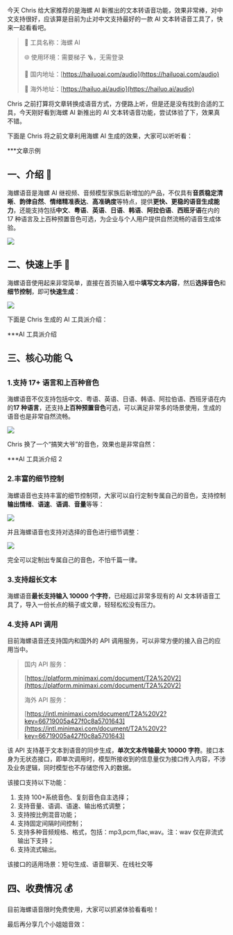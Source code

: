 今天 Chris 给大家推荐的是海螺 AI 新推出的文本转语音功能，效果非常棒，对中文支持很好，应该算是目前为止对中文支持最好的一款 AI 文本转语音工具了，快来一起看看吧。

> 🌟 工具名称：海螺 AI
>
> 🌐 使用环境：需要梯子 🪜，无需登录
>
> 🔗 国内地址：[https://hailuoai.com/audio](https://hailuoai.com/audio)
>
> 🔗 海外地址：[https://hailuo.ai/audio](https://hailuo.ai/audio)

Chris 之前打算将文章转换成语音方式，方便路上听，但是还是没有找到合适的工具，今天刚好看到海螺 AI 新推出的 AI 文本转语音功能，尝试体验了下，效果真不错。

下面是 Chris 将之前文章利用海螺 AI 生成的效果，大家可以听听看：

\*\*\*文章示例

## 一、介绍 🌈

海螺语音是海螺 AI 继视频、音频模型家族后新增加的产品，不仅具有**音质稳定清晰**、**韵律自然**、**情绪精准表达**、**高准确度**等特点，提供**更快、更稳的语音生成能力**，还能支持包括**中文**、**粤语**、**英语**、**日语**、**韩语**、**阿拉伯语**、**西班牙语**在内的 17 种语言及上百种预置音色可选，为企业与个人用户提供自然流畅的语音生成体验。

![](https://cdn.nlark.com/yuque/0/2025/png/186051/1737381509859-67de599e-ad93-42ce-ba33-bf8cebddd85d.png)

## 二、快速上手 🚀

海螺语音使用起来非常简单，直接在首页输入框中**填写文本内容**，然后**选择音色**和**细节控制**，即可**快速生成**：

![](https://cdn.nlark.com/yuque/0/2025/png/186051/1737382159663-bbe96898-ac6f-42b9-9478-76362b0eb465.png)

下面是 Chris 生成的 AI 工具派介绍：

\*\*\*AI 工具派介绍

## 三、核心功能 🔍

### 1.支持 17+ 语言和上百种音色

海螺语音不仅支持包括中文、粤语、英语、日语、韩语、阿拉伯语、西班牙语在内的**17 种语言**，还支持**上百种预置音色**可选，可以满足非常多的场景使用，生成的语音也是非常自然流畅。

![](https://cdn.nlark.com/yuque/0/2025/png/186051/1737382444760-97daedf5-9af3-4e43-9ed6-44700d19a2e4.png)

Chris 换了一个“搞笑大爷”的音色，效果也是非常自然：

\*\*\*AI 工具派介绍 2

### 2.丰富的细节控制

海螺语音也支持丰富的细节控制项，大家可以自行定制专属自己的音色，支持控制**输出情绪**、**语速**、**语调**、**音量**等等：

![](https://cdn.nlark.com/yuque/0/2025/png/186051/1737382754860-8b431930-14de-4821-b0b9-267c38a94563.png)

并且海螺语音也支持对选择的音色进行细节调整：

![](https://cdn.nlark.com/yuque/0/2025/png/186051/1737382779116-f81ff4b9-7c28-4ca4-9394-005dc8104217.png)

完全可以定制出专属自己的音色，不怕千篇一律。

### 3.支持超长文本

海螺语音**最长支持输入 10000 个字符**，已经超过非常多现有的 AI 文本转语音工具了，导入一份长点的稿子或文章，轻轻松松没有压力。

### 4.支持 API 调用

目前海螺语音还支持国内和国外的 API 调用服务，可以非常方便的接入自己的应用当中。

> 国内 API 服务：
>
> [https://platform.minimaxi.com/document/T2A%20V2](https://platform.minimaxi.com/document/T2A%20V2)
>
> 海外 API 服务：
>
> [https://intl.minimaxi.com/document/T2A%20V2?key=66719005a427f0c8a5701643](https://intl.minimaxi.com/document/T2A%20V2?key=66719005a427f0c8a5701643)

该 API 支持基于文本到语音的同步生成，**单次文本传输最大 10000 字符**。接口本身为无状态接口，即单次调用时，模型所接收到的信息量仅为接口传入内容，不涉及业务逻辑，同时模型也不存储您传入的数据。

该接口支持以下功能：

1. 支持 100+系统音色、复刻音色自主选择；
2. 支持音量、语调、语速、输出格式调整；
3. 支持按比例混音功能；
4. 支持固定间隔时间控制；
5. 支持多种音频规格、格式，包括：mp3,pcm,flac,wav。注：wav 仅在非流式输出下支持；
6. 支持流式输出。

该接口的适用场景：短句生成、语音聊天、在线社交等

## 四、收费情况 💰

目前海螺语音限时免费使用，大家可以抓紧体验看看啦！

最后再分享几个小姐姐音效：
